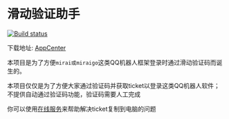 # 滑动验证助手

[![Build status](https://build.appcenter.ms/v0.1/apps/228ee8ab-d969-491c-8287-75c3f5598fae/branches/release/badge)](https://appcenter.ms)

下载地址: [AppCenter](https://install.appcenter.ms/users/mzdluo123/apps/txcaptchahelper/distribution_groups/public)

本项目是为了方便`mirai或miraigo`这类QQ机器人框架登录时通过滑动验证码而诞生的。

本项目仅仅是为了方便大家通过验证码并获取ticket以登录这类QQ机器人软件；不提供自动通过验证码功能，验证码需要人工完成

你可以使用[在线服务](https://txhelper.glitch.me/)来帮助解决ticket复制到电脑的问题
